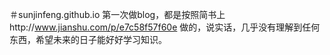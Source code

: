 ＃sunjinfeng.github.io
第一次做blog，都是按照简书上http://www.jianshu.com/p/e7c58f57f60e 做的，说实话，几乎没有理解到任何东西，希望未来的日子能好好学习知识。
